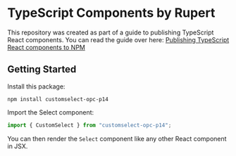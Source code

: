 # TypeScript Components by Rupert

This repository was created as part of a guide to publishing TypeScript React components. You can read the guide over here: [Publishing TypeScript React components to NPM](https://fildon.hashnode.dev/publishing-typescript-react-components-to-npm)

## Getting Started

Install this package:

```shell
npm install customselect-opc-p14
```

Import the Select component:

```js
import { CustomSelect } from "customselect-opc-p14";
```

You can then render the `Select` component like any other React component in JSX.
